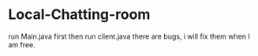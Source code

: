# Local-Chatting-room
run Main.java first 
then run client.java
there are bugs, i will fix them when I am free. 
